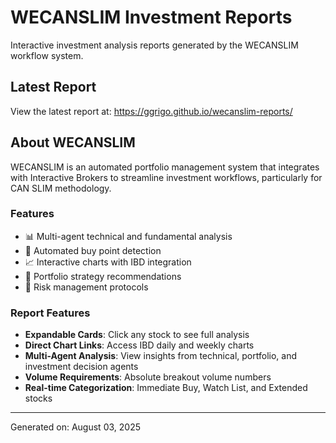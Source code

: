 # WECANSLIM Investment Reports

Interactive investment analysis reports generated by the WECANSLIM workflow system.

## Latest Report

View the latest report at: https://ggrigo.github.io/wecanslim-reports/

## About WECANSLIM

WECANSLIM is an automated portfolio management system that integrates with Interactive Brokers to streamline investment workflows, particularly for CAN SLIM methodology. 

### Features

- 📊 Multi-agent technical and fundamental analysis
- 🎯 Automated buy point detection
- 📈 Interactive charts with IBD integration
- 💼 Portfolio strategy recommendations
- 🚦 Risk management protocols

### Report Features

- **Expandable Cards**: Click any stock to see full analysis
- **Direct Chart Links**: Access IBD daily and weekly charts
- **Multi-Agent Analysis**: View insights from technical, portfolio, and investment decision agents
- **Volume Requirements**: Absolute breakout volume numbers
- **Real-time Categorization**: Immediate Buy, Watch List, and Extended stocks

---

Generated on: August 03, 2025